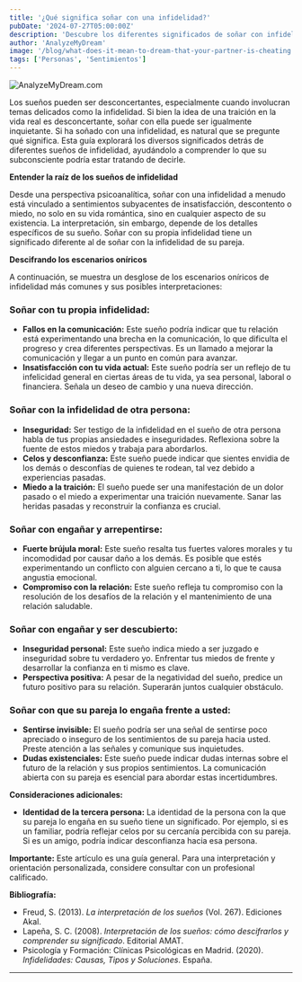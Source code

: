 ```yaml
---
title: '¿Qué significa soñar con una infidelidad?'
pubDate: '2024-07-27T05:00:00Z'
description: 'Descubre los diferentes significados de soñar con infidelidad, desde inseguridad personal hasta problemas de comunicación en la pareja.'
author: 'AnalyzeMyDream'
image: '/blog/what-does-it-mean-to-dream-that-your-partner-is-cheating.jpeg'
tags: ['Personas', 'Sentimientos']
---
```


![AnalyzeMyDream.com](/blog/what-does-it-mean-to-dream-that-your-partner-is-cheating.jpeg)


Los sueños pueden ser desconcertantes, especialmente cuando involucran temas delicados como la infidelidad. Si bien la idea de una traición en la vida real es desconcertante, soñar con ella puede ser igualmente inquietante. Si ha soñado con una infidelidad, es natural que se pregunte qué significa. Esta guía explorará los diversos significados detrás de diferentes sueños de infidelidad, ayudándolo a comprender lo que su subconsciente podría estar tratando de decirle.

**Entender la raíz de los sueños de infidelidad**

Desde una perspectiva psicoanalítica, soñar con una infidelidad a menudo está vinculado a sentimientos subyacentes de insatisfacción, descontento o miedo, no solo en su vida romántica, sino en cualquier aspecto de su existencia. La interpretación, sin embargo, depende de los detalles específicos de su sueño. Soñar con su propia infidelidad tiene un significado diferente al de soñar con la infidelidad de su pareja.

**Descifrando los escenarios oníricos**

A continuación, se muestra un desglose de los escenarios oníricos de infidelidad más comunes y sus posibles interpretaciones:

### Soñar con tu propia infidelidad:

- **Fallos en la comunicación:** Este sueño podría indicar que tu relación está experimentando una brecha en la comunicación, lo que dificulta el progreso y crea diferentes perspectivas. Es un llamado a mejorar la comunicación y llegar a un punto en común para avanzar.
- **Insatisfacción con tu vida actual:** Este sueño podría ser un reflejo de tu infelicidad general en ciertas áreas de tu vida, ya sea personal, laboral o financiera. Señala un deseo de cambio y una nueva dirección.

### Soñar con la infidelidad de otra persona:

- **Inseguridad:** Ser testigo de la infidelidad en el sueño de otra persona habla de tus propias ansiedades e inseguridades. Reflexiona sobre la fuente de estos miedos y trabaja para abordarlos.
- **Celos y desconfianza:** Este sueño puede indicar que sientes envidia de los demás o desconfías de quienes te rodean, tal vez debido a experiencias pasadas.
- **Miedo a la traición:** El sueño puede ser una manifestación de un dolor pasado o el miedo a experimentar una traición nuevamente. Sanar las heridas pasadas y reconstruir la confianza es crucial.

### Soñar con engañar y arrepentirse:

- **Fuerte brújula moral:** Este sueño resalta tus fuertes valores morales y tu incomodidad por causar daño a los demás. Es posible que estés experimentando un conflicto con alguien cercano a ti, lo que te causa angustia emocional.
- **Compromiso con la relación:** Este sueño refleja tu compromiso con la resolución de los desafíos de la relación y el mantenimiento de una relación saludable.

### Soñar con engañar y ser descubierto:

- **Inseguridad personal:** Este sueño indica miedo a ser juzgado e inseguridad sobre tu verdadero yo. Enfrentar tus miedos de frente y desarrollar la confianza en ti mismo es clave.
- **Perspectiva positiva:** A pesar de la negatividad del sueño, predice un futuro positivo para su relación. Superarán juntos cualquier obstáculo.

### Soñar con que su pareja lo engaña frente a usted:

- **Sentirse invisible:** El sueño podría ser una señal de sentirse poco apreciado o inseguro de los sentimientos de su pareja hacia usted. Preste atención a las señales y comunique sus inquietudes.
- **Dudas existenciales:** Este sueño puede indicar dudas internas sobre el futuro de la relación y sus propios sentimientos. La comunicación abierta con su pareja es esencial para abordar estas incertidumbres.

**Consideraciones adicionales:**

- **Identidad de la tercera persona:** La identidad de la persona con la que su pareja lo engaña en su sueño tiene un significado. Por ejemplo, si es un familiar, podría reflejar celos por su cercanía percibida con su pareja. Si es un amigo, podría indicar desconfianza hacia esa persona.

**Importante:** Este artículo es una guía general. Para una interpretación y orientación personalizada, considere consultar con un profesional calificado.

**Bibliografía:**

* Freud, S. (2013). *La interpretación de los sueños* (Vol. 267). Ediciones Akal.
* Lapeña, S. C. (2008). *Interpretación de los sueños: cómo descifrarlos y comprender su significado*. Editorial AMAT.
* Psicología y Formación: Clínicas Psicológicas en Madrid. (2020). *Infidelidades: Causas, Tipos y Soluciones*. España.

---